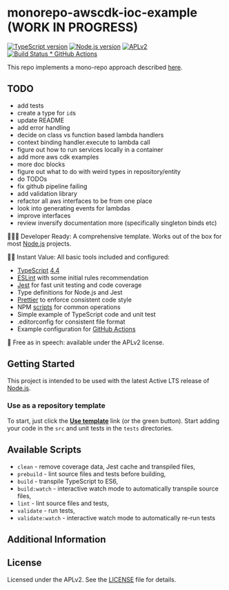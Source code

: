 # monorepo-awscdk-ioc-example (WORK IN PROGRESS)

[![TypeScript version][ts-badge]][typescript-4-4]
[![Node.js version][nodejs-badge]][nodejs]
[![APLv2][license-badge]][license]
[![Build Status * GitHub Actions][gha-badge]][gha-ci]

This repo implements a mono-repo approach described [here](https://www.serverless.com/blog/structuring-a-real-world-serverless-app).

## TODO

* add tests
* create a type for `id`s
* update README
* add error handling
* decide on class vs function based lambda handlers
* context binding handler.execute to lambda call
* figure out how to run services locally in a container
* add more aws cdk examples
* more doc blocks
* figure out what to do with weird types in repository/entity
* do TODOs
* fix github pipeline failing
* add validation library
* refactor all aws interfaces to be from one place
* look into generating events for lambdas
* improve interfaces
* review inversify documentation more (specifically singleton binds etc)

👩🏻‍💻 Developer Ready: A comprehensive template. Works out of the box for most [Node.js][nodejs] projects.

🏃🏽 Instant Value: All basic tools included and configured:

* [TypeScript][typescript] [4.4][typescript-4-4]
* [ESLint][eslint] with some initial rules recommendation
* [Jest][jest] for fast unit testing and code coverage
* Type definitions for Node.js and Jest
* [Prettier][prettier] to enforce consistent code style
* NPM [scripts](#available-scripts) for common operations
* Simple example of TypeScript code and unit test
* .editorconfig for consistent file format
* Example configuration for [GitHub Actions][gh-actions]

🤲 Free as in speech: available under the APLv2 license.

## Getting Started

This project is intended to be used with the latest Active LTS release of [Node.js][nodejs].

### Use as a repository template

To start, just click the **[Use template][repo-template-action]** link (or the green button). Start adding your code in the `src` and unit tests in the `tests` directories.

## Available Scripts

* `clean` - remove coverage data, Jest cache and transpiled files,
* `prebuild` - lint source files and tests before building,
* `build` - transpile TypeScript to ES6,
* `build:watch` - interactive watch mode to automatically transpile source files,
* `lint` - lint source files and tests,
* `validate` - run tests,
* `validate:watch` - interactive watch mode to automatically re-run tests

## Additional Information

## License

Licensed under the APLv2. See the [LICENSE](https://github.com/jsynowiec/node-typescript-boilerplate/blob/main/LICENSE) file for details.

[ts-badge]: https://img.shields.io/badge/TypeScript-4.4-blue.svg
[nodejs-badge]: https://img.shields.io/badge/Node.js->=%2016.13-blue.svg
[nodejs]: https://nodejs.org/dist/latest-v14.x/docs/api/
[gha-badge]: https://github.com/jsynowiec/node-typescript-boilerplate/actions/workflows/nodejs.yml/badge.svg
[gha-ci]: https://github.com/jsynowiec/node-typescript-boilerplate/actions/workflows/nodejs.yml
[typescript]: https://www.typescriptlang.org/
[typescript-4-4]: https://www.typescriptlang.org/docs/handbook/release-notes/typescript-4-4.html
[license-badge]: https://img.shields.io/badge/license-APLv2-blue.svg
[license]: https://github.com/jsynowiec/node-typescript-boilerplate/blob/main/LICENSE
[jest]: https://facebook.github.io/jest/
[eslint]: https://github.com/eslint/eslint
[wiki-js-tests]: https://github.com/jsynowiec/node-typescript-boilerplate/wiki/Unit-tests-in-plain-JavaScript
[prettier]: https://prettier.io
[gh-actions]: https://github.com/features/actions
[repo-template-action]: https://github.com/jsynowiec/node-typescript-boilerplate/generate

